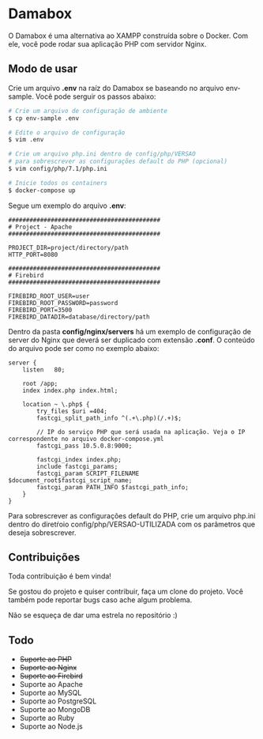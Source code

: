 # Damabox

O Damabox é uma alternativa ao XAMPP construída sobre o Docker. Com ele, você pode rodar sua aplicação PHP com servidor Nginx.

## Modo de usar

Crie um arquivo **.env** na raíz do Damabox se baseando no arquivo env-sample. Você pode serguir os passos abaixo:

``` bash
# Crie um arquivo de configuração de ambiente
$ cp env-sample .env

# Edite o arquivo de configuração
$ vim .env

# Crie um arquivo php.ini dentro de config/php/VERSAO
# para sobrescrever as configurações default do PHP (opcional)
$ vim config/php/7.1/php.ini

# Inicie todos os containers
$ docker-compose up
```

Segue um exemplo do arquivo **.env**:

```
###########################################
# Project - Apache
###########################################

PROJECT_DIR=project/directory/path
HTTP_PORT=8080

###########################################
# Firebird
###########################################

FIREBIRD_ROOT_USER=user
FIREBIRD_ROOT_PASSWORD=password
FIREBIRD_PORT=3500
FIREBIRD_DATADIR=database/directory/path
```

Dentro da pasta **config/nginx/servers** há um exemplo de configuração de server do Nginx que deverá ser duplicado com extensão **.conf**. O conteúdo do arquivo pode ser como no exemplo abaixo:

```
server {
    listen   80;

    root /app;
    index index.php index.html;

    location ~ \.php$ {
        try_files $uri =404;
        fastcgi_split_path_info ^(.+\.php)(/.+)$;

        // IP do serviço PHP que será usada na aplicação. Veja o IP correspondente no arquivo docker-compose.yml
        fastcgi_pass 10.5.0.8:9000;

        fastcgi_index index.php;
        include fastcgi_params;
        fastcgi_param SCRIPT_FILENAME $document_root$fastcgi_script_name;
        fastcgi_param PATH_INFO $fastcgi_path_info;
    }
}
```

Para sobrescrever as configurações default do PHP, crie um arquivo php.ini dentro do diretŕoio config/php/VERSAO-UTILIZADA com os parâmetros que deseja sobrescrever.

## Contribuições

Toda contribuição é bem vinda!

Se gostou do projeto e quiser contribuir, faça um clone do projeto. Você também pode reportar bugs caso ache algum problema.

Não se esqueça de dar uma estrela no repositório :)

## Todo

- ~~Suporte ao PHP~~
- ~~Suporte ao Nginx~~
- ~~Suporte ao Firebird~~
- Suporte ao Apache
- Suporte ao MySQL
- Suporte ao PostgreSQL
- Suporte ao MongoDB
- Suporte ao Ruby
- Suporte ao Node.js
